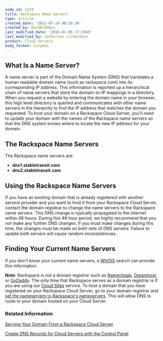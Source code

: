 ```yaml
---
node_id: 1529
title: Rackspace Name Servers
type: article
created_date: '2012-07-24 00:56:30'
created_by: RackKCAdmin
last_modified_date: '2016-01-05 17:2949'
last_modified_by: catherine.richardson
product: Cloud Servers
body_format: tinymce
---
```


What Is a Name Server?
----------------------

A name server is part of the Domain Name System (DNS) that translates a
human readable domain name (such as rackspace.com) into its
corresponding IP address. This information is reported up a hierarchical
chain of name servers that store the domain-to-IP mappings in a
directory. When you request a website by entering the domain name in
your browser, this high level directory is queried and communicates with
other name servers in the hierarchy to find the IP address that matches
the domain you requested. To host your domain on a Rackspace Cloud
Server, you'll need to update your domain with the names of the
Rackspace name servers so that the DNS system knows where to locate the
new IP address for your domain.

The Rackspace Name Servers
--------------------------

The Rackspace name servers are:

-   **dns1.stabletransit.com**
-   **dns2.stabletransit.com**

Using the Rackspace Name Servers
--------------------------------

If you have an existing domain that is already registered with another
service provider and you want to host it from your Rackspace Cloud
Server, contact the domain registrar to change the name servers to the
Rackspace name servers. This DNS change is typically propagated to the
internet within 48 hours. During this 48 hour period, we highly
recommend that you not make any further DNS changes. If you must make
changes during this time, the changes must be made on both sets of DNS
servers. Failure to update both servers will cause random
inconsistencies.

Finding Your Current Name Servers
---------------------------------

If you don't know your current name servers, a
[WHOIS](http://whois.domaintools.com/ "http://whois.domaintools.com")
search can provide this information.

**Note**: Rackspace is *not* a domain registrar such
as [Namecheap](http://www.namecheap.com/), [Dreamhost](http://dreamhost.com/domains/),
or [GoDaddy](http://www.godaddy.com/). The only time that Rackspace
serves as a domain registrar is if you are using our [Cloud
Sites](http://www.rackspace.com/cloud/cloud_hosting_products/sites/ "http://www.rackspace.com/cloud/cloud_hosting_products/sites/")
service. To host a domain that you have registered on your Rackspace
Cloud Server, go to your domain registrar and [set the nameservers to
Rackspace's
nameservers](http://www.rackspace.com/knowledge_center/article/rackspace-cloud-essentials-transferring-your-domain-to-be-served-from-rackspace-cloud).
This will allow DNS to route to your domain hosted on your Cloud Server.

### Related Information

[Serving Your Domain From a Rackspace Cloud
Server](http://www.rackspace.com/knowledge_center/article/serving-your-domain-from-a-rackspace-cloud-server "Serving Your Domain From a Rackspace Cloud Server")

[Create DNS Records for Cloud Servers with the Control
Panel](http://www.rackspace.com/knowledge_center/article/create-dns-records-for-cloud-servers-with-the-control-panel "Create DNS Records for Cloud Servers with the Control Panel")

